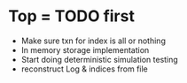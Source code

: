 # Top = TODO first

- Make sure txn for index is all or nothing
- In memory storage implementation
- Start doing deterministic simulation testing
- reconstruct Log & indices from file
